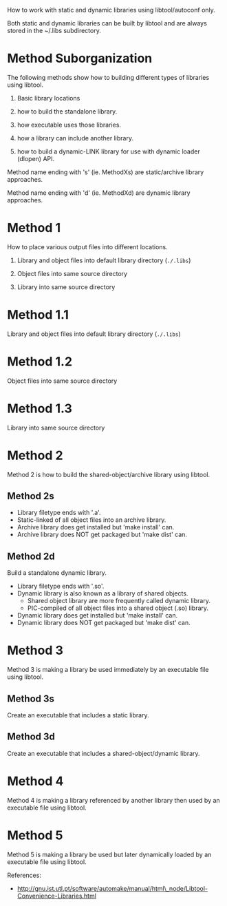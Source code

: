 How to work with static and dynamic libraries using libtool/autoconf only.

Both static and dynamic libraries can be built by libtool and are always stored in the ~/.libs subdirectory.

Method Suborganization
======================
The following methods show how to building different types of libraries using libtool.

1. Basic library locations

2. how to build the standalone library.

3. how executable uses those libraries.

4. how a library can include another library.

5. how to build a dynamic-LINK library for use
with dynamic loader (dlopen) API.

Method name ending with 's' (ie. MethodXs) are static/archive library approaches.

Method name ending with 'd' (ie. MethodXd) are dynamic library approaches.


Method 1
========
How to place various output files into different locations.

1. Library and object files into default library directory (`./.libs`)

2. Object files into same source directory

3. Library into same source directory


Method 1.1
==========

Library and object files into default library directory (`./.libs`)

Method 1.2
==========

Object files into same source directory

Method 1.3
==========

Library into same source directory


Method 2
========

Method 2 is how to build the shared-object/archive library using libtool.

Method 2s
---------

* Library filetype ends with '.a'.
* Static-linked of all object files into an archive library.
* Archive library does get installed but 'make install' can.
* Archive library does NOT get packaged but 'make dist' can.

Method 2d
---------

Build a standalone dynamic library.

* Library filetype ends with '.so'.
* Dynamic library is also known as a library of shared objects.
  * Shared object library are more frequently called dynamic library.
  * PIC-compiled of all object files into a shared object (.so) library.
* Dynamic library does get installed but 'make install' can.
* Dynamic library does NOT get packaged but 'make dist' can.

Method 3
========

Method 3 is making a library be used immediately by an executable file using libtool.

Method 3s
---------

Create an executable that includes a static library.

Method 3d
---------

Create an executable that includes a shared-object/dynamic library.


Method 4
========

Method 4 is making a library referenced by another library then used by an executable file using libtool.

Method 5
========

Method 5 is making a library be used but later dynamically loaded by an executable file using libtool.


References:

* http://gnu.ist.utl.pt/software/automake/manual/html\_node/Libtool-Convenience-Libraries.html
